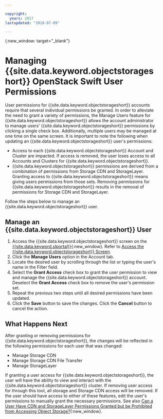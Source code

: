 ```yaml
---

copyright:
  years: 2017
lastupdated: "2018-07-09"

---
```

{:new_window: target="_blank"}

# Managing {{site.data.keyword.objectstorageshort}} OpenStack Swift User Permissions

User permissions for {{site.data.keyword.objectstorageshort}} accounts require that several individual permissions be granted. In order to alleviate the need to grant a variety of permissions, the Manage Users feature for {{site.data.keyword.objectstorageshort}} allows the account administrator to manage users' {{site.data.keyword.objectstorageshort}} permissions by clicking a single check box. Additionally, multiple users may be managed at one time on the same screen.  It is important to note the following when updating an {{site.data.keyword.objectstorageshort}} user's permissions:

  - Access to each {{site.data.keyword.objectstorageshort}} Account and Cluster are impacted.  If access is removed, the user loses access to all Accounts and Clusters for {{site.data.keyword.objectstorageshort}}.
  - {{site.data.keyword.objectstorageshort}} permissions are derived from a combination of permissions from Storage CDN and StorageLayer.  Granting access to {{site.data.keyword.objectstorageshort}} means giving users permissions from those sets.  Removing permissions for {{site.data.keyword.objectstorageshort}} results in the removal of permissions for Storage CDN and StorageLayer.

Follow the steps below to manage an {{site.data.keyword.objectstorageshort}} user.

## Manage an {{site.data.keyword.objectstorageshort}} User

1. Access the {{site.data.keyword.objectstorageshort}} screen on the  [{{site.data.keyword.slportal}}](https://control.softlayer.com/){:new_window}. Refer to [Access the {{site.data.keyword.objectstorageshort}} Screen](access-object-storage-screen.html).
2. Click the **Manage Users** option in the Account tab.
3. Locate the desired user by scrolling through the list or typing the user's name in the Filter field.
4. Select the **Grant Access** check box to grant the user permission to view and manage the {{site.data.keyword.objectstorageshort}} account. Deselect the **Grant Access** check box to remove the user's permission set.
5. Repeat the previous two steps until all desired permissions have been updated.
6. Click the **Save** button to save the changes. Click the **Cancel** button to cancel the action.

## What Happens Next

After granting or removing permissions for {{site.data.keyword.objectstorageshort}}, the changes will be reflected in the following permissions for each user that was changed:

  - Manage Storage CDN
  - Manage Storage CDN File Transfer
  - Manage StorageLayer

If granting a user access for {{site.data.keyword.objectstorageshort}}, the user will have the ability to view and interact with the {{site.data.keyword.objectstorageshort}} cluster. If removing user access for  through this tool, all storage and Storage CDN access will be removed. If the user should have access to either of these features, edit the user's permissions to manually grant the necessary permissions. See also [Can a User Have CDN and StorageLayer Permissions Granted but be Prohibited from Accessing Object Storage?](https://console.bluemix.net/docs/infrastructure/content-deliver-network/FAQ.html#can-a-user-have-cdn-and-storagelayer-permissions-granted-but-be-prohibited-from-accessing-object-storage-){:new_window}.
